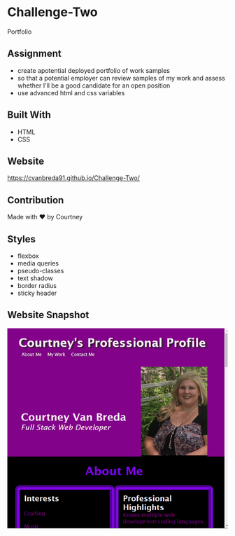 # Challenge-Two
Portfolio

## Assignment
* create apotential deployed portfolio of work samples
* so that a potential employer can review samples of my work and assess whether I'll be a good candidate for an open position
* use advanced html and css variables

## Built With
* HTML
* CSS

## Website
https://cvanbreda91.github.io/Challenge-Two/

## Contribution
Made with ❤️ by Courtney

## Styles
* flexbox
* media queries
* pseudo-classes
* text shadow
* border radius
* sticky header

## Website Snapshot
![Website](./assets/images/2022-07-14.png "Website Snapshot")
